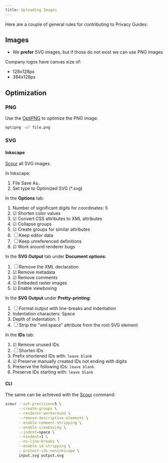 ```yaml
---
title: Uploading Images
---
```


Here are a couple of general rules for contributing to Privacy Guides:

## Images

- We **prefer** SVG images, but if those do not exist we can use PNG images

Company logos have canvas size of:

- 128x128px
- 384x128px

## Optimization

### PNG

Use the [OptiPNG](https://sourceforge.net/projects/optipng/) to optimize the PNG image:

```bash
optipng -o7 file.png
```

### SVG

#### Inkscape

[Scour](https://github.com/scour-project/scour) all SVG images.

In Inkscape:

1. File Save As..
2. Set type to Optimized SVG (*.svg)

In the **Options** tab:

1. Number of significant digits for coordinates: 5
2. ☑ Shorten color values
3. ☑ Convert CSS attributes to XML attributes
4. ☑ Collapse groups
5. ☑ Create groups for similar attributes
6. ☐ Keep editor data
7. ☐ Keep unreferenced definitions
8. ☑ Work around renderer bugs

In the **SVG Output** tab under **Document options**:

1. ☐ Remove the XML declaration
2. ☑ Remove metadata
3. ☑ Remove comments
4. ☑ Embeded raster images
5. ☑ Enable viewboxing

In the **SVG Output** under **Pretty-printing**:

1. ☐ Format output with line-breaks and indentation
2. Indentation characters: Space
3. Depth of indentation: 1
4. ☐ Strip the "xml:space" attribute from the root SVG element

In the **IDs** tab:

1. ☑ Remove unused IDs
2. ☐ Shorten IDs
3. Prefix shortened IDs with: `leave blank`
4. ☑ Preserve manually created IDs not ending with digits
5. Preserve the following IDs: `leave blank`
6. Preserve IDs starting with: `leave blank`

#### CLI

The same can be achieved with the [Scour](https://github.com/scour-project/scour) command:

```bash
scour --set-precision=5 \
      --create-groups \
      --renderer-workaround \
      --remove-descriptive-elements \
      --enable-comment-stripping \
      --enable-viewboxing \
      --indent=space \
      --nindent=1 \
      --no-line-breaks \
      --enable-id-stripping \
      --protect-ids-noninkscape \
      input.svg output.svg
```
